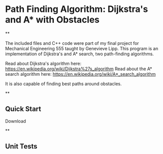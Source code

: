 # Path Finding Algorithm: Dijkstra's and A* with Obstacles

**

The included files and C++ code were part of my final project for Mechanical Engineering 555 taught by Genevieve Lipp. This program is an implementation of Dijkstra's and A* search, two path-finding algorithms.

Read about Dijkstra's algorithm here: https://en.wikipedia.org/wiki/Dijkstra%27s_algorithm
Read about the A* search algorithm here: https://en.wikipedia.org/wiki/A*_search_algorithm

It is also capable of finding best paths around obstacles.

**

## Quick Start
Download 

**

## Unit Tests
